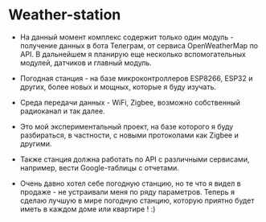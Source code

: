 # Weather-station
- На данный момент комплекс содержит только один модуль - получение данных в бота Телеграм, от сервиса OpenWeatherMap по API. В дальнейшем я планирую еще несколько вспомогательных модулей, датчиков и главный модуль.

- Погодная станция - на базе микроконтроллеров ESP8266, ESP32 и других, более новых и мощных, которые я буду изучать.
- Среда передачи данных - WiFi, Zigbee, возможно собственный радиоканал и так далее.
- Это мой экспериментальный проект, на базе которого я буду разбираться, в частности, с новыми протоколами как Zigbee и другими. 
- Также станция должна работать по API с различными сервисами, например, вести Google-таблицы с отчетами.
- Очень давно хотел себе погодную станцию, но те что я видел в продаже - не устраивали меня по ряду параметров. Теперь я сделаю лучшую в мире погодную станцию, которую приятно будет иметь в каждом доме или квартире ! :)
